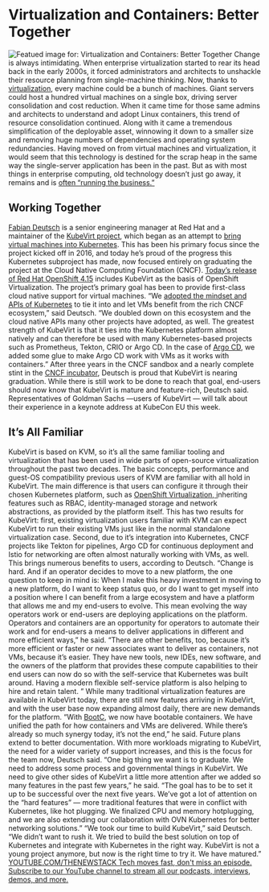 # Virtualization and Containers: Better Together
![Featued image for: Virtualization and Containers: Better Together](https://cdn.thenewstack.io/media/2024/03/3227501a-chocolates-1024x682.jpg)
Change is always intimidating. When enterprise virtualization started to rear its head back in the early 2000s, it forced administrators and architects to unshackle their resource planning from single-machine thinking. Now, thanks to
[virtualization](https://thenewstack.io/the-new-age-of-virtualization/), every machine could be a bunch of machines. Giant servers could host a hundred virtual machines on a single box, driving server consolidation and cost reduction.
When it came time for those same admins and architects to understand and adopt Linux containers, this trend of resource consolidation continued. Along with it came a tremendous simplification of the deployable asset, winnowing it down to a smaller size and removing huge numbers of dependencies and operating system redundancies.
Having moved on from virtual machines and virtualization, it would seem that this technology is destined for the scrap heap in the same way the single-server application has been in the past. But as with most things in enterprise computing, old technology doesn’t just go away, it remains and is
[often “running the business.”](https://thenewstack.io/what-workloads-do-businesses-run-on-kubernetes/)
## Working Together
[Fabian Deutsch](https://github.com/fabiand) is a senior engineering manager at Red Hat and a maintainer of the [KubeVirt project](https://kubevirt.io/), which began as an attempt to [bring virtual machines into Kubernetes](https://thenewstack.io/the-future-of-vms-on-kubernetes-building-on-kubevirt/). This has been his primary focus since the project kicked off in 2016, and today he’s proud of the progress this Kubernetes subproject has made, now focused entirely on graduating the project at the Cloud Native Computing Foundation (CNCF). [Today’s release of Red Hat OpenShift 4.15](https://www.redhat.com/en/blog/unveiling-red-hat-openshift-415) includes KubeVirt as the basis of OpenShift Virtualization.
The project’s primary goal has been to provide first-class cloud native support for virtual machines.
“We
[adopted the mindset and APIs of Kubernetes](https://thenewstack.io/databases-and-kubernetes-adopting-a-distributed-mindset/) to tie it into and let VMs benefit from the rich CNCF ecosystem,” said Deutsch. “We doubled down on this ecosystem and the cloud native APIs many other projects have adopted, as well. The greatest strength of KubeVirt is that it ties into the Kubernetes platform almost natively and can therefore be used with many Kubernetes-based projects such as Prometheus, Tekton, CRIO or Argo CD. In the case of [Argo CD](https://argo-cd.readthedocs.io/en/stable/), we added some glue to make Argo CD work with VMs as it works with containers.”
After three years in the CNCF sandbox and a nearly complete stint in the
[CNCF incubator](https://www.cncf.io/projects/), Deutsch is proud that KubeVirt is nearing graduation. While there is still work to be done to reach that goal, end-users should now know that KubeVirt is mature and feature-rich, Deutsch said. Representatives of Goldman Sachs —users of KubeVirt — will talk about their experience in a keynote address at KubeCon EU this week.
## It’s All Familiar
KubeVirt is based on KVM, so it’s all the same familiar tooling and virtualization that has been used in wide parts of open-source virtualization throughout the past two decades. The basic concepts, performance and guest-OS compatibility previous users of KVM are familiar with all hold in KubeVirt. The main difference is that users can configure it through their chosen Kubernetes platform, such as
[OpenShift Virtualization, i](https://www.redhat.com/en/resources/15-reasons-adopt-openshift-virtualization-ebook)nheriting features such as RBAC, identity-managed storage and network abstractions, as provided by the platform itself.
This has two results for KubeVirt: first, existing virtualization users familiar with KVM can expect KubeVirt to run their existing VMs just like in the normal standalone virtualization case. Second, due to it’s integration into Kubernetes, CNCF projects like Tekton for pipelines, Argo CD for continuous deployment and Istio for networking are often almost naturally working with VMs, as well.
This brings numerous benefits to users, according to Deutsch.
“Change is hard. And if an operator decides to move to a new platform, the one question to keep in mind is: When I make this heavy investment in moving to a new platform, do I want to keep status quo, or do I want to get myself into a position where I can benefit from a large ecosystem and have a platform that allows me and my end-users to evolve. This mean evolving the way operators work or end-users are deploying applications on the platform. Operators and containers are an opportunity for operators to automate their work and for end-users a means to deliver applications in different and more efficient ways,” he said.
“There are other benefits, too, because it’s more efficient or faster or new associates want to deliver as containers, not VMs, because it’s easier. They have new tools, new IDEs, new software, and the owners of the platform that provides these compute capabilities to their end users can now do so with the self-service that Kubernetes was built around. Having a modern flexible self-service platform is also helping to hire and retain talent. ”
While many traditional virtualization features are available in KubeVirt today, there are still new features arriving in KubeVirt, and with the user base now expanding almost daily, there are new demands for the platform.
“With
[BootC](https://github.com/containers/bootc), we now have bootable containers. We have unified the path for how containers and VMs are delivered. While there’s already so much synergy today, it’s not the end,” he said.
Future plans extend to better documentation. With more workloads migrating to KubeVirt, the need for a wider variety of support increases, and this is the focus for the team now, Deutsch said.
“One big thing we want is to graduate. We need to address some process and governmental things in KubeVirt. We need to give other sides of KubeVirt a little more attention after we added so many features in the past few years,” he said.
“The goal has to be to set it up to be successful over the next five years. We’ve got a lot of attention on the “hard features” — more traditional features that were in conflict with Kubernetes, like hot plugging. We finalized CPU and memory hotplugging, and we are also extending our collaboration with OVN Kubernetes for better networking solutions.”
“We took our time to build KubeVirt,” said Deutsch. “We didn’t want to rush it. We tried to build the best solution on top of Kubernetes and integrate with Kubernetes in the right way. KubeVirt is not a young project anymore, but now is the right time to try it. We have matured.”
[
YOUTUBE.COM/THENEWSTACK
Tech moves fast, don't miss an episode. Subscribe to our YouTube
channel to stream all our podcasts, interviews, demos, and more.
](https://youtube.com/thenewstack?sub_confirmation=1)
